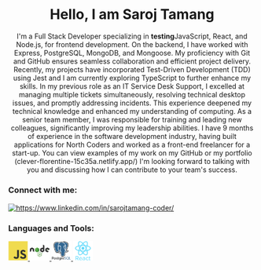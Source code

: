 <h1 align="center">Hello, I am Saroj Tamang</h1>
<p align="center">I'm a Full Stack Developer specializing in <b>testing</b>JavaScript, React, and Node.js, for frontend development. On the backend, I have worked with Express, PostgreSQL, MongoDB, and Mongoose. My proficiency with Git and GitHub ensures seamless collaboration and efficient project delivery. Recently, my projects have incorporated Test-Driven Development (TDD) using Jest and I am currently exploring TypeScript to further enhance my skills. In my previous role as an IT Service Desk Support, I excelled at managing multiple tickets simultaneously, resolving technical desktop issues, and promptly addressing incidents. This experience deepened my technical knowledge and enhanced my understanding of computing. As a senior team member, I was responsible for training and leading new colleagues, significantly improving my leadership abilities. I have 9 months of experience in the software development industry, having built applications for North Coders and worked as a front-end freelancer for a start-up. You can view examples of my work on my GitHub or my portfolio (clever-florentine-15c35a.netlify.app/) I'm looking forward to talking with you and discussing how I can contribute to your team's success.</p>

<h3 align="left">Connect with me:</h3>
<p align="left">
<a href="https://www.linkedin.com/in/sarojtamang-coder/" target="blank"><img align="center" src="https://raw.githubusercontent.com/rahuldkjain/github-profile-readme-generator/master/src/images/icons/Social/linked-in-alt.svg" alt="https://www.linkedin.com/in/sarojtamang-coder/" height="30" width="40" /></a>
</p>

<h3 align="left">Languages and Tools:</h3>
<p align="left"> <a href="https://developer.mozilla.org/en-US/docs/Web/JavaScript" target="_blank" rel="noreferrer"> <img src="https://raw.githubusercontent.com/devicons/devicon/master/icons/javascript/javascript-original.svg" alt="javascript" width="40" height="40"/> </a> <a href="https://nodejs.org" target="_blank" rel="noreferrer"> <img src="https://raw.githubusercontent.com/devicons/devicon/master/icons/nodejs/nodejs-original-wordmark.svg" alt="nodejs" width="40" height="40"/> </a> <a href="https://www.postgresql.org" target="_blank" rel="noreferrer"> <img src="https://raw.githubusercontent.com/devicons/devicon/master/icons/postgresql/postgresql-original-wordmark.svg" alt="postgresql" width="40" height="40"/> </a> <a href="https://reactjs.org/" target="_blank" rel="noreferrer"> <img src="https://raw.githubusercontent.com/devicons/devicon/master/icons/react/react-original-wordmark.svg" alt="react" width="40" height="40"/> </a> </p>
